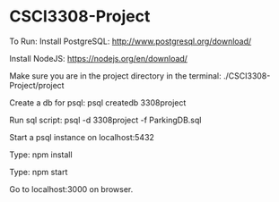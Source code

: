 # CSCI3308-Project

To Run:
Install PostgreSQL: http://www.postgresql.org/download/

Install NodeJS: https://nodejs.org/en/download/


Make sure you are in the project directory in the terminal: ./CSCI3308-Project/project

Create a db for psql: psql createdb 3308project

Run sql script: psql -d 3308project -f ParkingDB.sql

Start a psql instance on localhost:5432

Type: npm install

Type: npm start

Go to localhost:3000 on browser.
